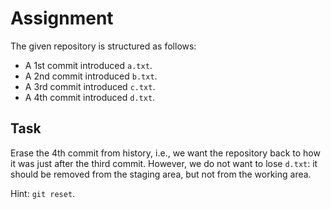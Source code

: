 # Assignment

The given repository is structured as follows:

* A 1st commit introduced `a.txt`.
* A 2nd commit introduced `b.txt`.
* A 3rd commit introduced `c.txt`.
* A 4th commit introduced `d.txt`.

## Task

Erase the 4th commit from history, i.e., we want the repository
back to how it was just after the third commit. However,
we do not want to lose `d.txt`: it should be removed from
the staging area, but not from the working area.

Hint: `git reset`.
